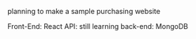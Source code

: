planning to make a sample purchasing website

Front-End: React
API: still learning
back-end: MongoDB
